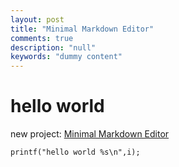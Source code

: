 ```yaml
---
layout: post
title: "Minimal Markdown Editor"
comments: true
description: "null"
keywords: "dummy content"
---
```


# hello world
new project:  [Minimal Markdown Editor](https://minimalme.herokuapp.com)
```
printf("hello world %s\n",i);
```

